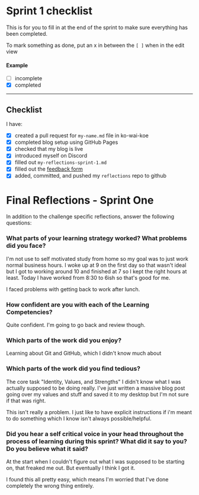 # Sprint 1 checklist

This is for you to fill in at the end of the sprint to make sure everything has been completed.

To mark something as done, put an x in between the `[ ]` when in the edit view

#### Example

- [ ] incomplete
- [x] completed

---

## Checklist

I have:

- [x] created a pull request for `my-name.md` file in ko-wai-koe
- [x] completed blog setup using GitHub Pages
- [x] checked that my blog is live
- [x] introduced myself on Discord
- [x] filled out `my-reflections-sprint-1.md`
- [x] filled out the [feedback form](https://docs.google.com/forms/d/e/1FAIpQLSf-V89vyeUWJjQzDAk6bVlP2kyZAFx_3wBtiWTl3J54_QVodQ/viewform)
- [x] added, committed, and pushed my `reflections` repo to github

# Final Reflections - Sprint One

In addition to the challenge specific reflections, answer the following questions:

### What parts of your learning strategy worked? What problems did you face?

I'm not use to self motivated study from home so my goal was to just work normal business hours. I woke up at 9 on the first day so that wasn't ideal but I got to working around 10 and finished at 7 so I kept the right hours at least. Today I have worked from 8:30 to 6ish so that's good for me.

I faced problems with getting back to work after lunch.

### How confident are you with each of the Learning Competencies?

Quite confident. I'm going to go back and review though.

### Which parts of the work did you enjoy?

Learning about Git and GitHub, which I didn't know much about

### Which parts of the work did you find tedious?

The core task "Identity, Values, and Strengths" I didn't know what I was actually supposed to be doing really. I've just written a massive blog post going over my values and stuff and saved it to my desktop but I'm not sure if that was right.

This isn't really a problem. I just like to have explicit instructions if i'm meant to do something which I know isn't always possible/helpful.

### Did you hear a self critical voice in your head throughout the process of learning during this sprint? What did it say to you? Do you believe what it said?

At the start when I couldn't figure out what I was supposed to be starting on, that freaked me out. But eventually I think I got it.

I found this all pretty easy, which means I'm worried that I've done completely the wrong thing entirely.
